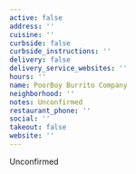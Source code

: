 ```yaml
---
active: false
address: ''
cuisine: ''
curbside: false
curbside_instructions: ''
delivery: false
delivery_service_websites: ''
hours: ''
name: PoorBoy Burrito Company
neighborhood: ''
notes: Unconfirmed
restaurant_phone: ''
social: ''
takeout: false
website: ''
---
```


Unconfirmed